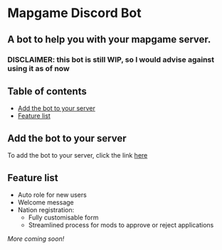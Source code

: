 # Mapgame Discord Bot

## A bot to help you with your mapgame server. <!-- omit in toc -->

### DISCLAIMER: this bot is still WIP, so I would advise against using it as of now

## Table of contents <!-- omit in toc -->
- [Add the bot to your server](#add-the-bot-to-your-server)
- [Feature list](#feature-list)

## Add the bot to your server
To add the bot to your server, click the link [here][discord add bot link]

## Feature list
 * Auto role for new users
 * Welcome message
 * Nation registration:
   * Fully customisable form
   * Streamlined process for mods to approve or reject applications

*More coming soon!*


[discord add bot link]: https://discord.com/api/oauth2/authorize?client_id=736656125193355276&permissions=402779216&scope=bot